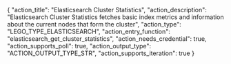 {
"action_title": "Elasticsearch Cluster Statistics",
"action_description": "Elasticsearch Cluster Statistics fetches basic index metrics and information about the current nodes that form the cluster",
"action_type": "LEGO_TYPE_ELASTICSEARCH",
"action_entry_function": "elasticsearch_get_cluster_statistics",
"action_needs_credential": true,
"action_supports_poll": true,
"action_output_type": "ACTION_OUTPUT_TYPE_STR",
"action_supports_iteration": true
}
